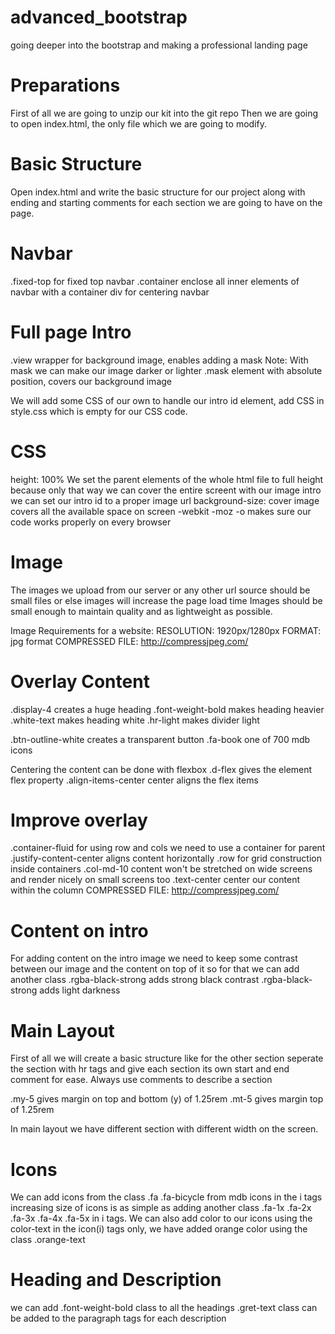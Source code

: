 # advanced_bootstrap
going deeper into the bootstrap and making a professional landing page

# Preparations
First of all we are going to unzip our kit into the git repo
Then we are going to open index.html, the only file which we are going to modify.

# Basic Structure
Open index.html and write the basic structure for our project along with ending and starting 
comments for each section we are going to have on the page.

# Navbar
.fixed-top		for fixed top navbar
.container 		enclose all inner elements of navbar with a container div for centering navbar

# Full page Intro
.view 			wrapper for background image, enables adding a mask
Note: With mask we can make our image darker or lighter
.mask			element with absolute position, covers our background image

We will add some CSS of our own to handle our intro id element, add CSS in style.css which is 
empty for our CSS code.

# CSS
height: 100% 		We set the parent elements of the whole html file to full height because
					only that way we can cover the entire screent with our image
intro 				we can set our intro id to a proper image url
background-size: cover 		image covers all the available space on screen
-webkit -moz -o makes sure our code works properly on every browser

# Image
The images we upload from our server or any other url source should be small files or else images
will increase the page load time
Images should be small enough to maintain quality and as lightweight as possible.

Image Requirements for a website:
RESOLUTION: 1920px/1280px
FORMAT: jpg format
COMPRESSED FILE: http://compressjpeg.com/

# Overlay Content
.display-4 		creates a huge heading
.font-weight-bold 		makes heading heavier
.white-text 	makes heading white
.hr-light 		makes divider light

.btn-outline-white		creates a transparent button
.fa-book		one of 700 mdb icons

Centering the content can be done with flexbox
.d-flex 		gives the element flex property
.align-items-center		center aligns the flex items

# Improve overlay
.container-fluid	for using row and cols we need to use a container for parent
.justify-content-center		aligns content horizontally
.row 		for grid construction inside containers
.col-md-10		content won't be stretched on wide screens and render nicely on small screens too
.text-center 		center our content within the column
COMPRESSED FILE: http://compressjpeg.com/

# Content on intro
For adding content on the intro image we need to keep some contrast between our image and the 
content on top of it so for that we can add another class
.rgba-black-strong		adds strong black contrast
.rgba-black-strong		adds light darkness

# Main Layout
First of all we will create a basic structure like for the other section
seperate the section with hr tags and give each section its own start and end comment for ease.
Always use comments to describe a section

.my-5 		gives margin on top and bottom (y) of 1.25rem
.mt-5 		gives margin top of 1.25rem

In main layout we have different section with different width on the screen.

# Icons
We can add icons from the class .fa .fa-bicycle from mdb icons in the i tags
increasing size of icons is as simple as adding another class .fa-1x .fa-2x .fa-3x .fa-4x .fa-5x 
in i tags.
We can also add color to our icons using the color-text in the icon(i) tags only, we have added orange color using the class .orange-text

# Heading and Description
we can add .font-weight-bold class to all the headings 
.gret-text class can be added to the paragraph tags for each description